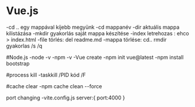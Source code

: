 # Vue.js
-cd .. egy mappával kíjebb megyünk
-cd mappanév 
-dir aktuális mappa kilistázása
-mkdir gyakorlás saját mappa készítése 
-index letrehozas : ehco > index.html
-file törlés: del readme.md 
-mappa törlése: cd.. 
rmdir gyakorlas /s /q 

#Node.js 
-node -v 
-npm -v 
-Vue create
-npm init vue@latest 
-npm install bootstrap

#process kill
-taskkill /PID kód /F

#cache clear
-npm cache clean --force 


port changing 
-vite.config.js
server:{
port:4000
}

